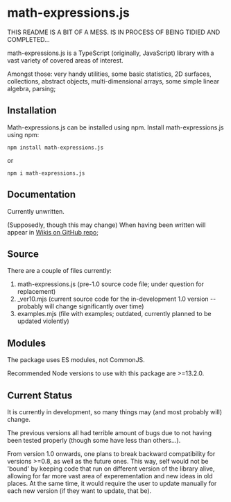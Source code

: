 # math-expressions.js

THIS README IS A BIT OF A MESS. IS IN PROCESS OF BEING TIDIED AND COMPLETED...

math-expressions.js is a TypeScript (originally, JavaScript) library with a vast variety of covered areas of interest.
<!-- TODO: this is temporary, after having added more beautiful things to the 1.0, pray make this more full... -->
Amongst those: very handy utilities, some basic statistics, 2D surfaces, collections, abstract objects, 
multi-dimensional arrays, some simple linear algebra, parsing;

<!-- TODO: finish the documentation after having finished the main.ts; -->
<!-- TODO: especially add about that each new version of the library is breaking compatibility with the previous one; also, that the library has the old api that won't go away for sentimental reasons; the new api, however, does NOT provide backward compatibility for any of the versions before or after 1.0; used versions of the package should be specified explicitly, updating can easily break something...-->

<!-- * The compatibility is broken in 3 places: 1. the imports and 2. the default arguments of functions... 3. (sometimes) The precise argument lists and definitions of functions (though, the changes were always only generalizing, expansive and constructive...) -->
<!-- * Also, some elements of the old API change entirely (this touches classes especially much...): certain things change names, disappear or (far more usually) get (immensely) generalized; -->

## Installation

Math-expressions.js can be installed using npm.
Install math-expressions.js using npm:

    npm install math-expressions.js

or

    npm i math-expressions.js

## Documentation 

Currently unwritten. 

(Supposedly, though this may change) When having been written will appear in [Wikis on GitHub repo](https://github.com/HGARgG-0710/math-expressions.js/wiki);  
<!-- * Planned: each version has its own documentation... Though stuff >= 0.8 is marked as 'not recommended for use (bugs)' -->

## Source

There are a couple of files currently: 

1. math-expressions.js (pre-1.0 source code file; under question for replacement)
2. _ver10.mjs (current source code for the in-development 1.0 version -- probably will change significantly over time)
3. examples.mjs (file with examples; outdated, currently planned to be updated violently)

## Modules

The package uses ES modules, not CommonJS. 

<!-- ? should one keep this?  -->
<!-- TODO: work on the phrasing of README.md, decide truly which things does one want to stay and which not... -->
Recommended Node versions to use with this package are >=13.2.0. 

## Current Status 

It is currently in development, so many things may (and most probably will) change. 

The previous versions all had terrible amount of bugs due to not having been tested properly (though some have less than others...). 

From version 1.0 onwards, one plans to break backward compatibility for versions >=0.8, as well as the future ones. 
This way, self would not be 'bound' by keeping code that run on different version of the library alive, allowing for far more vast area of 
experementation and new ideas in old places. 
At the same time, it would require the user to update manually for each new version (if they want to update, that be). 

<!-- * idea : within the /wiki, for each and every thing, add a link to the definition of its' (even the bugged ones; if there's a bug in one, document it...) -->

<!-- ## Global Variables (links)

1. [fixedSize](#1fixedsize)

## Functions (links)

1. [exp](#1exp)
2. [repeatedArithmetic](#2repeatedarithmetic)
3. [fullExp](#3fullexp)
4. [repeatExp](#4repeatexp)
5. [average](#5average)
6. [min](#6min)
7. [max](#7max)
8. [median](#8median)
9. [mostPopularNum](#9mostpopularnum)
10. [range](#10range)
11. [sort](#11sort)
12. [copy](#12copy)
13. [generate](#13generate)
14. [find](#14find)
15. [readable](#15readable)
16. [factorOut](#16factorout)
17. [truncate](#17truncate)
18. [leastCommonMultiple](#18leastcommonmultiple)
19. [deviations](#19deviations)
20. [dispersion](#20dispersion)
21. [standardDeviation](#21standarddeviation)
22. [standardError](#22standarderror)
23. [degreeOfFreedom](#23degreeoffreedom)
24. [expectedValue](#24expectedvalue)
25. [floor](#25floor)
26. [randomArray](#26randomarray)
27. [isPerfect](#27isperfect)
28. [allFactors](#28allfactors)
29. [factorial](#29factorial)
30. [realAddition](#30realaddition)
31. [setPrecision](#31setprecision)
32. [arrayEquality](#32arrayequality)
33. [dim](#33dim)
34. [binomial](#34binomial)
35. [mostPopularElem](#35mostpopularelem)

## Classes (links)

1. [Statistics](#1statistics)
2. [Surface](#2surface)
3. [Expression](#3expression)
4. [Tests](#4tests)
5. [Ratio](#5ratio)
6. [Algorithms](#6algorithms)
7. [Vector](#7vector)
8. [Matrix](#8matrix)
9. [RectMatrix](#9rectmatrix)
10. [Equation](#10equation)
11. [VarMapping](#11varmapping)

## Global Variables

### 1.fixedSize

This variable characterizes how accurate is function output going to be. By default set to 11.
(Cannot be modidified directly, only through the setPrecision() function)

From math-expressions.js:

```js
/**
 *
 * * This variable characterizes how many fixed numbers are outputted.
 * * You can change it freely using setPrecision() function, if you want a more "precise" output of some of the functions.
 */
export let fixedSize: number = 11
```

## Functions

### 1.exp

With it you can execute a mathematical expression upon two numbers.
For now, arithmetic only is available.
Takes two numbers and a string with an operator. By default uses + operator.

From math-expressions.js:

```js
/**
 * Executes an expression with two numbers
 * @param {number} firstNum  First number.
 * @param {number} secondNum Second number.
 * @param {string} operator  String, containing an ariphmetic operator(+, -, /, *, **, ^ (exponentiation) or %).
 * @returns {number} Result of a mathematical expression.
 */
function exp(firstNum: number = 2, secondNum: number = 2, operator: string = "+"): number;
```

### 2.repeatedArithmetic

This function allows you to perform an expression, that uses the same arithmetic operator, but different numbers.
By default uses + operator.

It allows to quickly sum, multiply and so on a bunch of numerics. 

From math-expressions.js:

```js
/**
 * Executes mathematical expression with the same operator repeating, but different numbers.
 * @param {number[]} numbers An array of numbers(or strings) using which expression will be executed.
 * @param {string} operator - A string, containing an operator, with which expression will be executed.
 */
function repeatedArithmetic(numbers: number[] = [], operator: string = "+"): number;
```

#### Note: 

Before the version 0.7 it was called sameOperator() (you can still use the old name, though).

### 3.fullExp

This function allows you to perform different mathematic actions upon a bunch of different numbers.
From math-expressions.js:

```js
/**
 * Executes mathematical expression with different operators and numbers.
 *
 * ! NOTE: passed operators[] array must be shorter than the passed numbers[] array for one element or the same length
 * ! (but in this case the last element of the operators[] array will be ignored).
 *
 * @param {Expression} expression An object, containing two array properties, one of which is for numbers(or strings) using which expression will be executed and the second is for strings, each of which contains an ariphmetic operator, using which expression shall be executed.
 */
function fullExp(expression: { nums: number[], operators: string[] } | Expression): number;
```

### 4.repeatExp

This function repeats an arithmetic expression a bunch of times, then perform an ariphmetic
operation upon all of its results and return the final result.

From math-expressions.js:

```js
/**
 * Repeats an expression a bunch of times and returns you the result of making an ariphmetic actions between them.
 *
 * ! NOTE: keys of the key-value pairs of the passed object must have the next names: nums, operators.
 * ! Wrong names of keys will cause an Error.
 *
 * @param {Expression} expression An object, that contains two key-value pairs, where each value is an array. First array contains nums, second - operators.
 * @param {number} countOfRepeats   A number of repeats of ariphmetic operation.
 * @param {string} repeatOperator   A string, containing an operator, with which ariphmetic operation upon the expression result will be done a several times.
 */
function repeatExp(
	expression: { nums: number[], operators: string[] },
	countOfRepeats = 1,
	repeatOperator = "+"
): number;
```

### 5.average

This function takes a numeric array and returns an arithmetic mean of all its values. 
The average may be truncated or not, depending upon the fact whether the second argument (a boolean) was passed (as true) or not (or passed, but as false). 

From math-expressions.js:

```js
/**
 * Takes the number array and rerturns an arithmetic mean of it.
 * @param {number[]} nums An array of numbers passed to the function.
 * @param {boolean} isTruncated A boolean saying does or does not the average will be truncated. By default false.
 * @param {number} percents A number, that is used as a multiplier for two, when shortening the numeric array.
 */
function average(nums: number[], isTruncated:boolean = false, percents:number = 10): number;
```

### 6.min

Returns a minimum of a passed array.

```js
/**
 * Takes an array of numbers and returns the smallest of thems.
 * @param {number[]} nums An array of numbers passed to the function.
 * @returns {number} The smallest number of the passed array.
 */
function min(nums: number[]): number;
```

### 7.max

Returns a maximum of given array. 

From math-expressions.js:

```js
/**
 * Takes an array of numbers and returns the largest of them.
 * @param {number[]} nums An array of numbers passed to the function.
 * @returns {number} The largest number in passed numerical array.
 */
function max(nums:number[]): number;
```

### 8.median

Returns a median of passed array. 

From math-expressions.js:

```js
/**
 * Takes an array of numbers, which length and returns the median of it.
 * @param {number[]} nums An array of numbers, passed to the function.
 */
function median(nums: number[]): number;
```

### 9.mostPopularNum

This function takes an array of numbers and an arbitrary something. Then returns the most frequent number in the array or the arbitrary something if there is not such. (By default, arbitrary something = "None")

From math-expressions.js:

```js
/**
 * Takes an array and returns most "popular" number in it.
 * @param {number[]} nums An array of numbers passed to the function.
 * @param {any} noneValue A value, returned if the array doesn't have a most popular number. String "None" by default.
 */
function mostPopularNum(nums: number[], noneValue:any = "None"): number;
```

### 10.range

This function takes an array of numbers and returns the difference between the max and the min values.

From math-expressions.js:

```js
/**
 * @param {number[]} nums An array of numbers passed to the function.
 * @param {boolean} isInterquartile A boolean, representing shall the range to be gotten be interquartille or not. By deafault false.
 * @returns the range of the numeric array (if passed [-5, 10] returns 15).
 */
function range(nums: number[], isInterquartile: boolean = false): number;
```

### 11.sort

Returns an array sorted. 
It could be sorted forwards or backwards depending on the second argument.  

From math-expressions.js:

```js
/**
 * Takes an array of numbers and returns sorted version of it.
 * @param {number[]} nums An array of numbers, passed to the function to sort.
 * @param {boolean} fromSmallToLarge A boolean, on which value depends will the function sort an array from least to the largest or from largest to the least. By default true.
 */
function sort(nums:number[], fromSmallToLarge:boolean = true): number;
```

### 12.copy

Copies a given array. 

From math-expressions.js:

```js
/**
 * Copies an array without referencing its object.
 * @param {any[]} nums An array that needs to be copied.
 * @returns {number[]} Copy of a passed array, without referencing its object.
 */
function copy(nums: any[]): any[];
```

### 13.generate

Generates an array based on given data. 
First argument - start, from which the array is to be made. 
Second - when it shall end. 
Third - the generation step. 
Fourth - the precision of step (necessary iff third argument is a float).  

#### Note: 

It can also be done backwards, like in Python. 

From math-expressions.js:

```js
/**
 * Takes three numbers: the start position, the end position and the step, generates a numeric array using them and returns it.
 * @param {number} start Start number in array(it's supposed to be the least number in it)
 * @param {number} end End number in array(the creation of the array is going until end value + 1 number is reached).
 * @param {number} step Value, by which the count is incremented every iteration.
 * @param {number} precision Precision of a step, by default set to 1. (If your array is of integers, it's not necessary.)
 */
function generate(start: number, end: number, step: number = 1, precision: number = 1): number[];
```

### 14.find

This function takes a numeric array(one- or two-dimensional) or a string and a number(or a one-dimensional array of numbers) or a substring, that will be found in this array(or string). Returns an array, that, if the value is found, contains true and a count of times this number(or a one-dimensional array, or a substring) was found, otherwise false and 0.

From math-expressions.js:

```js
/**
 * Takes an array(or a string) and a number(or a one-dimensional array of numbers or a substring), that must be found in this array. If the value is found returns true and a count of times this number was found, otherwise false.
 * @param {number[] | number[][] | string} searchArr Array in which queried value is being searched.
 * @param {number | number[] | string} searchVal Searched value.
 * @returns {[boolean, number, number[]]} An array, containig boolean(was the needed number, numeric array or string found in searchArr or not), a number(frequency) and an array of numbers(indexes, where the needed number or string characters were found), but the last one is only when the searchVal is not an array and searchArr is not a two-dimensional array.
 */
function find(searchArr: number[] | number[][] | string, searchVal: number | number[] | string): [boolean, number, number[]];
```

### 15.readable

Returns a better readable string version of given integer. 

From math-expressions.js:

```js
/**
 * Takes in an integer and returns a string, containing it's readable version. (Like 12345 and 12 345)
 * @param {number} num A number, from which to make a better-looking version of it.
 */
function readable(num: number): string;
```

### 16.factorOut

Factors a given integer and returns it's factorization in an unmodifiable array. 

From math-expressions.js:

```js
/**
 * Factors out a passed number to the prime numbers.
 * @param {number} num Number, to be factored out.
 * @returns {number[]} Prime factors array.
 */
function factorOut(number: number): number[];
```

### 17.truncate

Truncates a passed numeric array(the first parameter) by count of numbers, that is equal function's second parameter(it is a number) multiplied by 2. Array is being truncated from it's "edges"(only stated count of percents of the biggest and the smallest numbers are deleted).

From math-expressions.js:

```js
/**
 * Takes a numeric array and a number and truncates the passed array, using the second paramater as a count of percents of numbers, that shall be deleted.
 * @param {number[]} nums An array to be truncated.
 * @param {number} percents A number, that is multiplied by two(if you passed 10, then it is 20) and represents count of percents of numbers to be deleted from the edges of the passed array.
 */
function truncate(nums: number[], percents: number = 10): number[];
```

#### Notice:

Before truncating an array truncate() function sorts it from-smallest-to-largest way.

### 18.leastCommonMultiple

Finds the least common multiple between two numbers(first and second arguments) in given search range(third argument). Search range is not a number to which the search will be continued, it is a number of iterations, each of which similiar value is searched (100 by default). If the search range is too small, then returns null, otherwise the least common multiple.

From math-expressions.js:

```js
/**
 * Takes three numbers, thwo of which are numbers for which least common multiple shall be found and the third one is a search range for them.
 * @param {number} firstNum First number.
 * @param {number} secondNum Second number.
 * @param {number} searchRange A number, representing range of searches(if you get null from this function, then try to make range bigger). By default 100.
 */
function leastCommonMultiple(firstNum: number, secondNum: number, searchRange: number = 100): number; 
```

### 19.deviations

Takes an array of numbers, two booleans and a number and returns an array of deviative numbers(comparing to the average) of the passed array. First boolean represents should or not all found deviations be powered by two or not. If it is false(what is a default value), then instead of powering all deviative numbers by two function just makes them an absolutes of original selves. Second boolean represents, should or should not array be truncated while searching for its average. The fourth parameter(number) represents count of percents, for which array should be truncated. It works only if third argument is true (by default it is false).

From math-expressions.js:

```js
/**
 * Takes an a array(or a row, if you prefer) and returns an array of all deviations from its average.
 * @param {number[]} row An array, in which deviations should be found.
 * @param {boolean} isSquare A boolean, representing should or should not every found deviation be powered by two or else it shall be absolute. By default false.
 * @param {boolean} isTruncated A boolean, representing, should or should not an array be truncated, during the process of searching for its average. By default false.
 * @param {number} percents A number, representing count of percents of numbers, for which this array shall be truncated, while searching for its average. Pased value will be doubled. Works only if isTruncated equals true. By default 10.
 */
function deviations(row: number[], isSquare: boolean = false, isTruncated: boolean = false, percents: number = 10): number[];
```

### 20.dispersion

Takes an array of numbers, two booleans and another number array and returns a number - dispersion of a first argument. Second parameter represents should, in process of finding the dispersion, deviations be powered by two or not. If false(what is a default value), then instead of doing that, while searching for dispersion, will just use absolute values of all the found deviations. Third parameter represents the fact does the variance is sample variance or population variance. If it is false, then it is sample variance (by default second parameter is true). If it's false, then sample dispersion is returned, from the sample, made using numbers from the third argument, that represent needed indexes of the first argument.

From math-expressions.js:

```js
/**
 * Returns a dispersion of a numeric array(or a row, if you prefer). It can be of a population variance or a sample variance, depending on the second parameter.
 * @param {number[]} row A numeric array, dispersion for which is to be found and returned.
 * @param {boolean} isSquare A boolean, representing should or should not result of the deviations() function be found powering found deviations by two or not. If false(what is a default value), then instead of doing that it uses absolute values of found deviations.
 * @param {boolean} isGeneral A boolean value representing whether or not the variance returned is either the population or the sample. By default true.
 * @param {number[]} indexes A numeric array of indexes, using which, inside of a first argument needed values will be taken for a sample population(only if second parameter is false).
 */
function dispersion(
	row: number[],
	isSquare: boolean = false,
	isGeneral: boolean = true,
	indexes: number[] // only needed if isGeneral = false
): number; 
```

### 21.standardDeviation

Takes an array of numbers, boolean, another array of numbers and returns standard deviation of the numeric array, passed as the first argument. Second argument represents should standard deviation be of population or sample (By default - true, population). Third argument represents indexes of the sample, standard deviation of which shall be found (Works only if second argument is true).

From math-expressions.js:

```js
/**
 * Takes an array of numbers and returns (general or sample) standard deviation of it depending on the second parameter. (Indexes of sample, if it's a sample, are set using the last argument.)
 * @param {number[]} row Row(or an array if you prefer) of numbers, (sample or population) standard deviation for which shall be found.
 * @param {boolean} isPopulation A boolean, representing should function return the population standard deviation or sample standard deviation.
 * @param {number[]} indexes An array of numbers, representing indexes of the sample, sample standard deviation deviation for which shall be found.
 */
function standardDeviation(
	row: number[],
	isPopulation: boolean = true,
	indexes: number[] // needed only if isPopulation = false
): number;
```

### 22.standardError

Takes an array of numbers, two booleans, another array of numbers and returns standard error of the first numeric array. Second argument represents, should dispersion(found using absolute values of deviations) be used as a number, divided by the length of the sample(or the whole array, if it is population) (By default false, standard deviation). Third argument represents should the return value be the standard error of population or sample (By default true, standard error of population). Fourth argument represents an array of indexes, using which sample, standard error of which shall be found, will be constructed. (Works only if the third argument equals false).

From math-expressions.js:

```js
/**
 * Takes an array of numbers and returns the standard error of it.
 * @param {number[]} row An array of numbers, standard error for which is to be found.
 * @param {boolean} isDispersion A boolean, that characterizes, should it be dispersion, found through absolute values of diviations in the row or standard deviation(found common way). By default false(standard deviation is used).
 * @param {boolean} isPopulation A boolean, representing should or not standart error be population(true) or sample(false). By default true.
 * @param {number[]} indexes An array of numbers, representing indexes using which sample of the original row should be made. Works only if isPopulation equals true.
 */
function standardError(
	row: number[],
	isDispersion: boolean = false,
	isPopulation: boolean= true,
	indexes: number[]
): number;
```

### 23.degreeOfFreedom

Takes a two-dimensional array of numbers and returns the degree of freedom for it.

From math-expressions.js:

```js
/**
 * Takes a two-dimensional array, containing one dimensional number arrays and returns the number of degrees of freedom for all of them.
 * @param {number[]} numRows Multiple one-dimensional arrays for which the degree of freedom is to be found.
 */
function degreeOfFreedom(...numRows: number[]): number;
```

### 24.expectedValue

Takes two number arrays(first of whicn is for numbers and the second is for their probabilities to appear) and returns an expected value based on this data.

From math-expressions.js :

```js
/**
 * Takes a numbers array and an array of probabilities for each of the given numbers to appear and returns expected value for them.
 * @param {number[]} numbers A number array, expected value for which is to be found.
 * @param {number[]} probabilities An array of probabilitiles for certain numbers from numbers array to appear.
 */
function expectedValue(numbers: number[], probabilities: number[]): number;
```

### 25.floor

Takes two numbers: the "target" number and the level of precision to be used on it. Second argument represents count of digits to be existent after the dot.

From math-expressions.js:

```js
/**
 * Floors the given number to the needed level of precision.
 * @param {number} number Number to be floored.
 * @param {number} afterDot How many positions after dot should there be.
 * @returns {number}
 */
function floor(number: number, afterDot: number = fixedSize): number;
```

### 26.randomArray

Takes the number, one number, a boolean and returns a random array, based on this data. The first argument is the max length that the new randomly-generated array can have, second one is the max value that can be detected in the array and the third one is the boolean, representing whether the numbers in the array should all be integers or not (By default false).

From math-expressions.js:

```js
/**
 * Takes the max length of the random array, it's max value, the flag, characterizing whether numbers in it should be integers.
 * @param {number} maxLength The largest count of numbers, that can appear in the random array. (It can be different from the given value).
 * @param {number} maxValue The max value, that can be found in the randomly generated array.
 * @param {boolean} integers The boolean flag, that represents whether all numbers in the array should be integers or not. By default false.
 */
function randomArray(maxLength: number, maxValue: number, integers: boolean = false): number[];
```

### 27.isPerfect

Takes a number and checks whether it is perfect or not. Returns boolean.

From math-expressions.js:

```js
/**
 * Checks whether the number passed is perfect or not.
 * @param {number} number Number, perfectness of which is to be checked.
 */
function isPerfect(number: number): boolean;
```

### 28.allFactors

Takes a number and returns a number array consisting of all of its factors (do not confuse with factorOut() function, that returns only prime factors).

From math-expressions.js:

```js
/**
 * Takes one integer and returns all of its factors (not only primes, but others also).
 * @param {number} number An integer, factors for which are to be found.
 */
function allFactors(number: number): number[];
```

### 29.factorial

Classic! Good old integer-only factorial() function. You know what it does if you know what factorial is. Takes a integer in and and spits factorial of it out.

From math-expressions.js:

```js
/**
 * This function calculates the factorial of a positive integer given.
 * @param {number} number A positive integer, factorial for which is to be calculated.
 */
function factorial(number: number): number;
```

### 30.realAddition

This function is a fix of classical addition in computer languages. It is very helpful when adding big numbers in which the error might go straight up.
Of course, it wouldn't help completely, but a useful thing for quite specific cases.
It returns an array of two values: 1. the achieved result, 2. the error (it may be helpful in case of rounding up again)

From math-expressions.js:

```js
/**
 * This function does a fixed addition of two numbers. It decreases error a tiny bit, but with large numbers it may be signigicant.
 * @param {number} float1 First number to be added.
 * @param {number} float2 Second number to be added.
 * @returns {[number, number]} a number (first) with error less than it would be with JavaScript addition.
 */
function realAddition(float1: number, float2: number): [number, number];
```

### 31.setPrecision

From math-expressions.js:

```js
/**
 * This function takes an integer value, representing the new precision of the output and sets fixdSize equal to it.
 * @param {number} newPrecision The new value of fixedSize.
 */
function setPrecision(newPrecision: number = 0): void;
```

### 32.arrayEquality

From math-expressions.js:

```js
/**
 * This funciton takes in n arrays of dimension 1 (dim (arr) = 1) and compares them.
 * (I.e. returns the boolean value, representing whether they're equal or not).
 * @param {any[]} arrays An array of one-dimensional array of any length.
 */
function arrayEquality(...arrays: any[]): boolean;
```

### 33.dim

From math-expressions.js:

```js
/**
 * This function takes in array and determines how nested it is (its dimensions).
 * If it is not array, dimension is 0.
 * If it is an empty array, then it's dimension is 0.
 * If it is an array only with an element which is not an array, then it's dim is 1.
 * If it is an array with only an array of dim n-1, then it's own dim is n.
 * If it is an array with a bunch of stuff with different dims, then it's dim is the highest of the ones of it's elements + 1.
 * This function is defined recursively.
 * @param {any[] | any} array An array with any data in it. It doesn't have to be an array, though.
 */
function dim(array: any);
```

### 34.binomial

Takes in two numbers and calculates the binomial coefficient for them. (Works not only with integers, if one passes rational number for the first (but not second) argument, it works fine. However, if the second argument is rational, then it gets rounded down to the nearest integer.)

From math-expressions.js:

```js
/**
 * Takes two numbers (one rational and other - integer) and calculates the value of combinatorics choose function for them.
 * (What it actually does is it takes their binomial coefficient, but never mind about that. )
 * @param {number} n First number (any rational number).
 * @param {number} k Second number (integer).
 */
function binomial(n: number, k: number): number;
```

### 35.mostPopularElem

Takes an array of arbitrary objects and returns the most frequent of them. A generalisation of mostPopularNum function.
Also, as a second argument it accepts the value, that should be returned in case if there isn't most frequent element. By default, the second parameter is equal to null.

From math-expressions.js:

```js
/**
 * Takes and array and returns the most frequently appearing element in it or null, if there isn't one.
 * @param {any[]} array An array of ... pretty much anything, for as long as it's not null.
 * @param {any} noneValue The value that is to be returned in case there is no most popular element.
 */
function mostPopularElem(array: any[], noneValue: any = null): any;
```

## Classes

### 1.Statistics

Constructor of this class takes an array of numbers and creates a Statistics object.
This object has a statistic information about passed number array.
This class only has a constructor, properties and one static method.

```js

class Statistics {
    // Methods
    static isNumeric(data: any[]): boolean; // returns. whether the given row of data consists of numbers only.
    Statistics(array: number[], smallerToBigger: boolean, nullValue: any): Statistics;

    // Properties
    min: number | null;
    max: number | null;
    range: number | null;
    interquartRange: number | null;
    countOfElements: number;
    median: number | null;
    average: number | null;
    truncatedAverage: number | null;
    mostPopular: string | number | any;
    sorted: number[] | null;
    deviations: number[] | null;
    populationVarience: number | null;
    populationStandDev: number | null;
    standardError: number | null;
}
```

Actually, Statistics.countOfElements property is just a copy of Array.length property of passed array, but I thought, that it might be useful for someone to have all this beautiful data and a row(or an array, if you prefer) length property in one object.

#### Notice:

After defining a Statistics object all of its existing data is immutable by default. You can add new properties to it, though.

### 2.Surface

Constructor of this class takes two objects(or arrays), that contain three values: start position, end position and step. Each of these numbers are taken and given to the generate() function to generate the limits of x and y axises for the Surface object.

Surface object itself represents a surface on which geometric figures are placed.
From the beginning this is an empty surface, that has width(x axis min and max numbers), height(y axis min and max numbers), two arrays for x and y axises, representing possible values, being placed on both of axises and a zero point in Surface.dots ([0, 0]).

```js
class Surface {
    // Methods
    Surface(xLimits: number[], yLimits:number[]): Surface;
    inLimits(...dots: number[][][]): boolean
    dot(...dots: number[][]): void
    line(...dots: number[][]): void
    segment(...dots: number[][]): void

    // Properties
    x: number[];
    y: number[];
    width: number;
    height: number;
    dots: number[][];
    lines: number[][][];
    segments: number[][][];
}
```

### 3.Expression

Constructor of this class takes two arrays, one of which contains numbers of expression, that this object represents, other contains strings, containing operators of this expression.

```js
class Expression {
    // Methods
    Expression(numbers: number[], operators: string[]): Expression;
    execute(): number;
    repeat(times: number, operator: string): number;

    // Properties
    nums: number[];
    operators: string[];
}
```

This class can be very comfortly used with arithmetic functions: exp(), sameOperator(), fullExp() and repeatExp(). Even though, the use of Expression.execute() and Expression.repeat() instead of the last two functions is recommended.

#### Notice:

After defining an Expression object its data(already existing) is immutable by default. You can add new properties, though.

### 4.Tests

This class represents a bunch of statistics test(like Fisher's f-test, for example).
It can be called "fully static", 'cause all of its methods are static and so it has no constructor.

##### Temporary note:

If you want to try using this class, than be careful with the Tests.U_test() method, that is used for Mann-Whitney U-test, because for now it does not work with the arrays, that have repeating numbers in them. In future, I hope, it will be fixed. (Even though it works perfectly with arrays that have no repeating number in them).

```js
class Tests {
    // Methods only here
    static checkArrSize(arr: arr[], size: number): void;
    static t_Students_test(...rows: number[]): number;
    static F_test(...rows: number[]): number;
    static U_test(...rows: number[]): number;
    static Z_score(testedNum: number, numbers: number[]): number;
}
```

### 5.Ratio

This class represents a ratio of two numbers.

```js
class Ratio {
    // Methods
    static simplify(ratio: Ratio): Ratio;  // Note: original ratio is mutated and then returned.
    Ratio(numerator: number, denomenator: number): Ratio;
    evaluate(): number;
    add(ratio: Ratio): Ratio;
    subtract(ratio: Ratio): Ratio;
    multiply(ratio: Ratio): Ratio;
    divide(ratio: Ratio): Ratio;
    root(base: number): Ratio;

    // Properties
    numerator: number;
    denomenator: number;
}
```

### 6.Algorithms

That is another static class, this time containing algorithms instead of statistical tests.

```js
class Algorithms {
    // Again, methods only here.
    static Farey(startRatio: Ratio, endRatio: Ratio, iterations: number): Ratio[][];
    static BinarySearch(array: number[], element: number): number; // returns index of sorted array
}
```

### 7.Vector

This class represents a mathematical vector. 
You can do all sorts of operations on it, most of the ones of vector algebra. 

```js
class Vector {
    // Methods
    static typeCheck(item: any): void;
    static getArrType(array): string;

    Vector(type: string, length: number, vector: any[]): Vector;
    add(item: any): number; // Returns vector's previous length
    delete(index: number): any;
    index(item: any): number; // Allows to find the index of some element in vector.
    indexes(item: any): number[]; // version of Vector.index() for elements that appear multiple times.
    byIndex(index: number): any; // Gives the element being passed in the index of it.
    slice(start: number, end: number): Vector;
    fill(item: number): void;
    swap(index1: number, index2: number): void;
    set(index: number, value: any): void;
    elementByElement(vector: Vector, operator: string): void; // does a given operation on each of elements of this and vector (in pairs). 
    map(type: string, f: (element, index, arr) => any): Vector; 
    addVector(vec: Vector): Vector; 
    vectorScalarMultiply(vector): number;  
    

    // Properties
    vector: any[];
    length: number;
    type: string;

    static allowedTypes: readonly string[] = [
		"number",
		"string",
		"boolean",
		"function",
		"object",
		"bigint",
		"any"
    ]
}
```

### 8.Matrix

This class represents a Vector of Vectors or a mathematical square (that's important) matrix.
It's only possible necessety and advantage over RectMatrix is the determinant method, that allows you to find a determinant of a square matrix.

This way, they are almost equivalent (below only the exclusive methods and properties of Matrix class are listed, not the ones of RectMatrix).

```js
    class Matrix extends RectMatrix {
        // Methods
        Matrix(sidelen: number, dimentions: number[][]): Matrix;
        determinant(): number;

        // Properties
        sidelen: number;
    }
```

### 9.RectMatrix

This class represents a rectangular (that's important) mathematical matrix.

```js
    class RectMatrix {
        // Methods
        static dimensionCheck(sidelens: number[], dimensions: number[][]): void;

        RectMatrix(sidelen: number, dimensions: number[][]): RectMatrix;
        navigate(coordinate: number[]): Vector;
        toArray(): number[][];
        scalarAdd(scalar: number): void;
        scalarMultiply(scalar: number): void;
        matrixMultiply(matrix: RectMatrix): Matrix;
        addMatrix(matrix: RectMatrix): RectMatrix; 

        // Properties
        matrix: Vector; // Vector consists of Vectors.
        sidelen: number[]; // first's the width (number of vectors) , second's the height (number of numbers in vectors)
    }
```

### 10.Equation

This class represents a mathematical equation. It allows you to equip a particular string, containing
most basic mathematical equality and arithmetic with tools to approximate solutions to it on a given interval.

But, before this actually happens the string has to be parsed by certain rules.
They are listed here:

1.  The equation has to have two sides, separated by a "=" sign;
2.  Allowed arithmetical operators are:

        2.1. "a+b" - addition of b to a,
        2.2. "a-b" - subtraction of b from a (or additive inverse, if put before something),
        2.3. "a*b" - multiplication of a by b,
        2.4. "a/b" - division of a by b,
        2.5  "a^b" - exponentiation of a to the b.

    (Later there will be more, but for now - that's it)

3.  One can use brackets: "(" and ")", "[" and "]", "{" and "}". They will all be interpreted as the same.
4.  The order of operations is as in BOMDAS.
5.  You can use different variable names, that are lengthed as 1 (sadly, bigger names don't work yet).

Also, the computation of the root for the given equation is purely numerical and depends on the given search ranges.
And I would highly recommend NOT to make the search area too big and to make the solutions less accurate than 6 ('cause otherwise JS might blow up due to the overflow).

```js

    class Equation {
        // Methods
        static ParseEquation(equationLine: string, mappings: VarMapping, varibales: string[]): { right: string, left: string };
        static replaceIndex(string: string, index: number, val: string): string;

        Equation(equationText: string, vars: string[]): Equation;
        parse(mappings: VarMapping): { right: string, left: string };
        differRightLeft(mappings: VarMapping, varname: string, varvalue: number);
        searchSolution(mappings: VarMapping, varname: string, startvalue: number, pathlength: number, precision: number = 4);
        defaultDifferRightLeft(index: number, varname: string, varvalue: number);
        defaultsearchSolution(index: number, varname: string, startvalue: number, pathlength: number, precision: number);
        plug(origparsed: { right: string, left: string }, varname: string, varvalue: number): { right: string, left: string };

        // Properties
        variables: string[];
        equation: string;
        defaultMappings: VarMapping[]
        defaultParsed: {right: string, left: string}[]
    }

```

### 11.VarMapping

This class is mostly neccesary for the use with Equation class.

It represents a mapping from variables to their values, that are gonna be plugged into the final equation object after parsing and plugging in.

By the way, it works not just with variables, which have length 1. In fact, the variable names can even have numbers in them (there must be at least one letter, however). This current problem is in the Equation class only. In order to fix it, one would have to rewrite the plugging procedure completely.

```js
    class VarMapping {
        // Methods
        VarMapping (vars: string[], maps: number[]): VarMapping;
        add(name: string, value: number): void;
        delete(name: string): void;

        // Properties
        varmap: { variables: string[], mappings: number[] };
    }
``` -->

